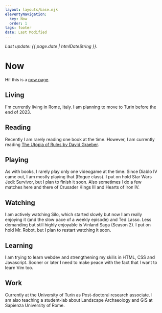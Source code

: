```yaml
---
layout: layouts/base.njk
eleventyNavigation:
  key: Now
  order: 1
tags: footer
date: Last Modified
---
```


_<p class="small">Last update: {{ page.date | htmlDateString }}.</p>_

# Now

Hi! this is a [now page](https://nownownow.com/about). 

## Living

I'm currently living in Rome, Italy. I am planning to move to Turin before the end of 2023.

## Reading

Recently I am rarely reading one book at the time. However, I am currently reading [The Utopia of Rules by David Graeber](https://openlibrary.org/works/OL17840829W/The_Utopia_of_Rules?edition=key%3A/books/OL26427310M).

## Playing

As with books, I rarely play only one videogame at the time. Since Diablo IV came out, I am mostly playing that (Rogue class). I put on hold Star Wars Jedi: Survivor, but I plan to finish it soon. Also sometimes I do a few matches here and there of Crusader Kings III and Hearts of Iron IV.

## Watching

I am actively watching Silo, which started slowly but now I am really enjoying it (and the slow pace of a weekly episode) and Ted Lasso. Less demanding but still highly enjoyable is Vinland Saga (Season 2). I put on hold Mr. Robot, but I plan to restart watching it soon.

## Learning

I am trying to learn webdev and strengthening my skills in HTML, CSS and Javascript.
Sooner or later I need to make peace with the fact that I want to learn Vim too.

## Work

Currently at the University of Turin as Post-doctoral research associate. I am also teaching a student-lab about Landscape Archaeology and GIS at Sapienza University of Rome.